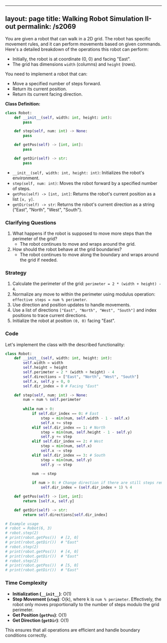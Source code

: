 
---
layout: page
title:  Walking Robot Simulation II-out
permalink: /s2069
---
You are given a robot that can walk in a 2D grid. The robot has specific movement rules, and it can perform movements based on given commands. Here's a detailed breakdown of the operations this robot can perform:

- Initially, the robot is at coordinate (0, 0) and facing "East".
- The grid has dimensions `width` (columns) and `height` (rows).

You need to implement a robot that can:
- Move a specified number of steps forward.
- Return its current position.
- Return its current facing direction.

**Class Definition:**
```python
class Robot:
    def __init__(self, width: int, height: int):
        pass

    def step(self, num: int) -> None:
        pass

    def getPos(self) -> [int, int]:
        pass

    def getDir(self) -> str:
        pass
```
- `__init__(self, width: int, height: int)`: Initializes the robot's environment.
- `step(self, num: int)`: Moves the robot forward by a specified number of steps.
- `getPos(self) -> [int, int]`: Returns the robot's current position as a list `[x, y]`.
- `getDir(self) -> str`: Returns the robot's current direction as a string ("East", "North", "West", "South").

### Clarifying Questions
1. What happens if the robot is supposed to move more steps than the perimeter of the grid?
   - The robot continues to move and wraps around the grid.
2. How should the robot behave at the grid boundaries?
   - The robot continues to move along the boundary and wraps around the grid if needed.

### Strategy
1. Calculate the perimeter of the grid: `perimeter = 2 * (width + height) - 4`.
2. Normalize any move to within the perimeter using modulus operation: `effective steps = num % perimeter`.
3. Use direction and position updates to handle movements.
4. Use a list of directions `["East", "North", "West", "South"]` and index positions to trace current directions.
5. Initialize the robot at position `(0, 0)` facing "East".

### Code
Let's implement the class with the described functionality:

```python
class Robot:
    def __init__(self, width: int, height: int):
        self.width = width
        self.height = height
        self.perimeter = 2 * (width + height) - 4
        self.directions = ["East", "North", "West", "South"]
        self.x, self.y = 0, 0
        self.dir_index = 0 # Facing "East"

    def step(self, num: int) -> None:
        num = num % self.perimeter
        
        while num > 0:
            if self.dir_index == 0: # East
                step = min(num, self.width - 1 - self.x)
                self.x += step
            elif self.dir_index == 1: # North
                step = min(num, self.height - 1 - self.y)
                self.y += step
            elif self.dir_index == 2: # West
                step = min(num, self.x)
                self.x -= step
            elif self.dir_index == 3: # South
                step = min(num, self.y)
                self.y -= step
            
            num -= step

            if num > 0: # Change direction if there are still steps remaining
                self.dir_index = (self.dir_index + 1) % 4

    def getPos(self) -> [int, int]:
        return [self.x, self.y]

    def getDir(self) -> str:
        return self.directions[self.dir_index]

# Example usage
# robot = Robot(6, 3)
# robot.step(2)
# print(robot.getPos())  # [2, 0]
# print(robot.getDir())  # "East"
# robot.step(2)
# print(robot.getPos())  # [4, 0]
# print(robot.getDir())  # "East"
# robot.step(2)
# print(robot.getPos())  # [5, 0]
# print(robot.getDir())  # "East"
```

### Time Complexity
- **Initialization (`__init__`)**: O(1)
- **Step Movement (`step`)**: O(k), where k is `num % perimeter`. Effectively, the robot only moves proportionally to the number of steps modulo the grid perimeter.
- **Get Position (`getPos`)**: O(1)
- **Get Direction (`getDir`)**: O(1)

This ensures that all operations are efficient and handle boundary conditions correctly.
